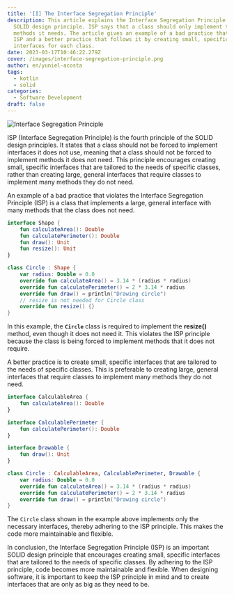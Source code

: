 ```yaml
---
title: '[I] The Interface Segregation Principle'
description: This article explains the Interface Segregation Principle (ISP), a
  SOLID design principle. ISP says that a class should only implement the
  methods it needs. The article gives an example of a bad practice that violates
  ISP and a better practice that follows it by creating small, specific
  interfaces for each class.
date: 2023-03-17T10:46:22.279Z
cover: /images/interface-segregation-principle.png
author: en/yuniel-acosta
tags:
  - kotlin
  - solid
categories:
  - Software Development
draft: false
---
```


![Interface Segregation Principle](/images/interface-segregation-principle.png 'Interface Segregation Principle')

ISP (Interface Segregation Principle) is the fourth principle of the SOLID design principles. It states that a class should not be forced to implement interfaces it does not use, meaning that a class should not be forced to implement methods it does not need. This principle encourages creating small, specific interfaces that are tailored to the needs of specific classes, rather than creating large, general interfaces that require classes to implement many methods they do not need.

An example of a bad practice that violates the Interface Segregation Principle (ISP) is a class that implements a large, general interface with many methods that the class does not need.

```kotlin
interface Shape {
    fun calculateArea(): Double
    fun calculatePerimeter(): Double
    fun draw(): Unit
    fun resize(): Unit
}

class Circle : Shape {
    var radius: Double = 0.0
    override fun calculateArea() = 3.14 * (radius * radius)
    override fun calculatePerimeter() = 2 * 3.14 * radius
    override fun draw() = println("Drawing circle")
    // resize is not needed for Circle class
    override fun resize() {}
}
```

In this example, the **`Circle`** class is required to implement the **resize()** method, even though it does not need it. This violates the ISP principle because the class is being forced to implement methods that it does not require.

A better practice is to create small, specific interfaces that are tailored to the needs of specific classes. This is preferable to creating large, general interfaces that require classes to implement many methods they do not need.

```kotlin
interface CalculableArea {
    fun calculateArea(): Double
}

interface CalculablePerimeter {
    fun calculatePerimeter(): Double
}

interface Drawable {
    fun draw(): Unit
}

class Circle : CalculableArea, CalculablePerimeter, Drawable {
    var radius: Double = 0.0
    override fun calculateArea() = 3.14 * (radius * radius)
    override fun calculatePerimeter() = 2 * 3.14 * radius
    override fun draw() = println("Drawing circle")
}
```

The `Circle` class shown in the example above implements only the necessary interfaces, thereby adhering to the ISP principle. This makes the code more maintainable and flexible.

In conclusion, the Interface Segregation Principle (ISP) is an important SOLID design principle that encourages creating small, specific interfaces that are tailored to the needs of specific classes. By adhering to the ISP principle, code becomes more maintainable and flexible. When designing software, it is important to keep the ISP principle in mind and to create interfaces that are only as big as they need to be.
